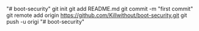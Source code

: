 "# boot-security"  git init git add README.md git commit -m "first commit" git remote add origin https://github.com/Killwithout/boot-security.git git push -u origi
"# boot-security" 
